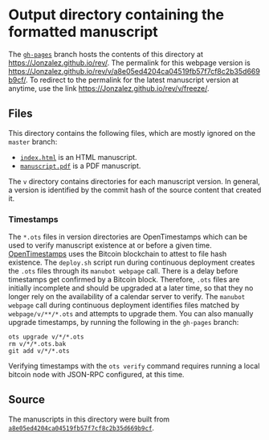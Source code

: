 # Output directory containing the formatted manuscript

The [`gh-pages`](https://github.com/Jonzalez/rev/tree/gh-pages) branch hosts the contents of this directory at <https://Jonzalez.github.io/rev/>.
The permalink for this webpage version is <https://Jonzalez.github.io/rev/v/a8e05ed4204ca04519fb57f7cf8c2b35d669b9cf/>.
To redirect to the permalink for the latest manuscript version at anytime, use the link <https://Jonzalez.github.io/rev/v/freeze/>.

## Files

This directory contains the following files, which are mostly ignored on the `master` branch:

+ [`index.html`](index.html) is an HTML manuscript.
+ [`manuscript.pdf`](manuscript.pdf) is a PDF manuscript.

The `v` directory contains directories for each manuscript version.
In general, a version is identified by the commit hash of the source content that created it.

### Timestamps

The `*.ots` files in version directories are OpenTimestamps which can be used to verify manuscript existence at or before a given time.
[OpenTimestamps](https://opentimestamps.org/) uses the Bitcoin blockchain to attest to file hash existence.
The `deploy.sh` script run during continuous deployment creates the `.ots` files through its `manubot webpage` call.
There is a delay before timestamps get confirmed by a Bitcoin block.
Therefore, `.ots` files are initially incomplete and should be upgraded at a later time, so that they no longer rely on the availability of a calendar server to verify.
The `manubot webpage` call during continuous deployment identifies files matched by `webpage/v/**/*.ots` and attempts to upgrade them.
You can also manually upgrade timestamps, by running the following in the `gh-pages` branch:

```shell
ots upgrade v/*/*.ots
rm v/*/*.ots.bak
git add v/*/*.ots
```

Verifying timestamps with the `ots verify` command requires running a local bitcoin node with JSON-RPC configured, at this time.

## Source

The manuscripts in this directory were built from
[`a8e05ed4204ca04519fb57f7cf8c2b35d669b9cf`](https://github.com/Jonzalez/rev/commit/a8e05ed4204ca04519fb57f7cf8c2b35d669b9cf).
